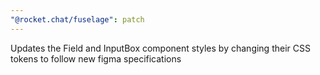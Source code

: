 ```yaml
---
"@rocket.chat/fuselage": patch
---
```


Updates the Field and InputBox component styles by changing their CSS tokens to follow new figma specifications
